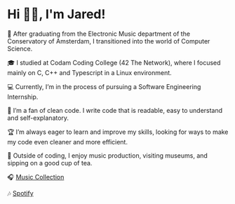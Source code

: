 # Hi 👋🏽, I'm Jared!

🎼 After graduating from the Electronic Music department of the Conservatory of Amsterdam, I transitioned into the world of Computer Science.

🎓 I studied at Codam Coding College (42 The Network), where I focused mainly on C, C++ and Typescript in a Linux environment.

💻 Currently, I’m in the process of pursuing a Software Engineering Internship.

🧼 I’m a fan of clean code. I write code that is readable, easy to understand and self-explanatory.

🏆 I’m always eager to learn and improve my skills, looking for ways to make my code even cleaner and more efficient.

🍃 Outside of coding, I enjoy music production, visiting museums, and sipping on a good cup of tea.

🎧 [Music Collection](https://www.youtube.com/@jaredgoedhartsmusiccollection)

🎶 [Spotify](https://open.spotify.com/artist/63d8wNpiC3MLeEfv8Se46p?si=T2pMD6u_TeWyr42p-ub88w)
